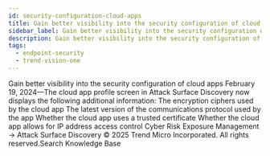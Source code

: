 ```yaml
---
id: security-configuration-cloud-apps
title: Gain better visibility into the security configuration of cloud apps
sidebar_label: Gain better visibility into the security configuration of cloud apps
description: Gain better visibility into the security configuration of cloud apps
tags:
  - endpoint-security
  - trend-vision-one
---
```


 Gain better visibility into the security configuration of cloud apps February 19, 2024—The cloud app profile screen in Attack Surface Discovery now displays the following additional information: The encryption ciphers used by the cloud app The latest version of the communications protocol used by the app Whether the cloud app uses a trusted certificate Whether the cloud app allows for IP address access control Cyber Risk Exposure Management → Attack Surface Discovery © 2025 Trend Micro Incorporated. All rights reserved.Search Knowledge Base